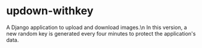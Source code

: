 # updown-withkey
A Django application to upload and download images.\n
In this version, a new random key is generated every four minutes to protect the application's data.

